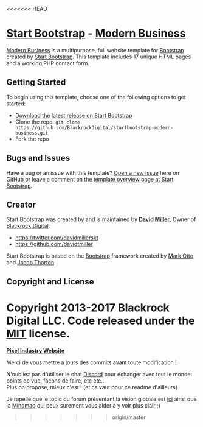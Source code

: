 <<<<<<< HEAD
# [Start Bootstrap](http://startbootstrap.com/) - [Modern Business](http://startbootstrap.com/template-overviews/modern-business/)

[Modern Business](http://startbootstrap.com/template-overviews/modern-business/) is a multipurpose, full website template for [Bootstrap](http://getbootstrap.com/) created by [Start Bootstrap](http://startbootstrap.com/). This template includes 17 unique HTML pages and a working PHP contact form.

## Getting Started

To begin using this template, choose one of the following options to get started:
* [Download the latest release on Start Bootstrap](http://startbootstrap.com/template-overviews/modern-business/)
* Clone the repo: `git clone https://github.com/BlackrockDigital/startbootstrap-modern-business.git`
* Fork the repo

## Bugs and Issues

Have a bug or an issue with this template? [Open a new issue](https://github.com/BlackrockDigital/startbootstrap-modern-business/issues) here on GitHub or leave a comment on the [template overview page at Start Bootstrap](http://startbootstrap.com/template-overviews/modern-business/).

## Creator

Start Bootstrap was created by and is maintained by **[David Miller](http://davidmiller.io/)**, Owner of [Blackrock Digital](http://blackrockdigital.io/).

* https://twitter.com/davidmillerskt
* https://github.com/davidtmiller

Start Bootstrap is based on the [Bootstrap](http://getbootstrap.com/) framework created by [Mark Otto](https://twitter.com/mdo) and [Jacob Thorton](https://twitter.com/fat).

## Copyright and License

Copyright 2013-2017 Blackrock Digital LLC. Code released under the [MIT](https://github.com/BlackrockDigital/startbootstrap-modern-business/blob/gh-pages/LICENSE) license.
=======
<b><u>Pixel Industry Website</u></b>

Merci de vous mettre a jours des commits avant toute modification !

N'oubliez pas d'utiliser le chat <a href=https://discord.gg/hphUKyF>Discord</a>  pour échanger avec tout le monde: points de vue, facons de faire, etc etc... 
<br>Plus on propose, mieux c'est ! (et ca vaut pour ce readme d'ailleurs)

Je rapelle que le topic du forum présentant la vision globale est <a href=https://openclassrooms.com/forum/sujet/site-web-pixel-industry>ici</a> 
ainsi que la <a href=https://atlas.mindmup.com/2017/04/c4860ed0191f11e7abca47410a4665c9/pixel_industry/index.html>Mindmap</a> qui peux surement vous aider à y voir plus clair ;)
>>>>>>> origin/master
